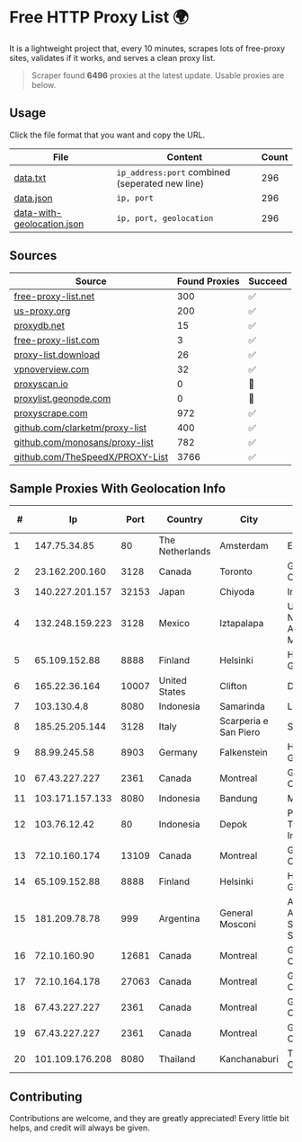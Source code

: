 
# Free HTTP Proxy List 🌍

It is a lightweight project that, every 10 minutes, scrapes lots of free-proxy sites, validates if it works, and serves a clean proxy list.


> Scraper found **6496** proxies at the latest update. Usable proxies are below.

## Usage

Click the file format that you want and copy the URL.


|File|Content|Count|
|----|-------|-----|
|[data.txt](https://raw.githubusercontent.com/themiralay/Proxy-List-World/master/data.txt)|`ip_address:port` combined (seperated new line)|296|
|[data.json](https://raw.githubusercontent.com/themiralay/Proxy-List-World/master/data.json)|`ip, port`|296|
|[data-with-geolocation.json](https://raw.githubusercontent.com/themiralay/Proxy-List-World/master/data-with-geolocation.json)|`ip, port, geolocation`|296|

## Sources

|Source|Found Proxies|Succeed|
|------|-------------|-------|
|[free-proxy-list.net](https://free-proxy-list.net)|300|✅|
|[us-proxy.org](https://www.us-proxy.org)|200|✅|
|[proxydb.net](http://proxydb.net)|15|✅|
|[free-proxy-list.com](https://free-proxy-list.com/?page=&port=&type%5B%5D=http&type%5B%5D=https&up_time=0&search=Search)|3|✅|
|[proxy-list.download](https://www.proxy-list.download/HTTP)|26|✅|
|[vpnoverview.com](https://vpnoverview.com/privacy/anonymous-browsing/free-proxy-servers)|32|✅|
|[proxyscan.io](https://www.proxyscan.io)|0|🚫|
|[proxylist.geonode.com](https://proxylist.geonode.com/api/proxy-list?limit=300&page=1&sort_by=lastChecked&sort_type=desc&protocols=http,https)|0|🚫|
|[proxyscrape.com](https://api.proxyscrape.com/v2/?request=displayproxies&protocol=http&timeout=10000&country=all&ssl=all&anonymity=all)|972|✅|
|[github.com/clarketm/proxy-list](https://raw.githubusercontent.com/clarketm/proxy-list/master/proxy-list-raw.txt)|400|✅|
|[github.com/monosans/proxy-list](https://raw.githubusercontent.com/monosans/proxy-list/main/proxies/http.txt)|782|✅|
|[github.com/TheSpeedX/PROXY-List](https://raw.githubusercontent.com/TheSpeedX/PROXY-List/master/http.txt)|3766|✅|


## Sample Proxies With Geolocation Info

|#|Ip|Port|Country|City|Internet Service Provider|
|-|--|----|-------|----|-------------------------|
|1|147.75.34.85|80|The Netherlands|Amsterdam|Equinix Services|
|2|23.162.200.160|3128|Canada|Toronto|GLOBALTELEHOST Corp.|
|3|140.227.201.157|32153|Japan|Chiyoda|InfoSphere|
|4|132.248.159.223|3128|Mexico|Iztapalapa|Universidad Nacional Autonoma de Mexico|
|5|65.109.152.88|8888|Finland|Helsinki|Hetzner Online GmbH|
|6|165.22.36.164|10007|United States|Clifton|DigitalOcean, LLC|
|7|103.130.4.8|8080|Indonesia|Samarinda|LINTASMAYA|
|8|185.25.205.144|3128|Italy|Scarperia e San Piero|Servereasy Italy|
|9|88.99.245.58|8903|Germany|Falkenstein|Hetzner Online GmbH|
|10|67.43.227.227|2361|Canada|Montreal|GloboTech Communications|
|11|103.171.157.133|8080|Indonesia|Bandung|MYREPUBLIC|
|12|103.76.12.42|80|Indonesia|Depok|PT Mora Telematika Indonesia|
|13|72.10.160.174|13109|Canada|Montreal|GloboTech Communications|
|14|65.109.152.88|8888|Finland|Helsinki|Hetzner Online GmbH|
|15|181.209.78.78|999|Argentina|General Mosconi|ARSAT - Empresa Argentina de Soluciones Satelitales S.A.|
|16|72.10.160.90|12681|Canada|Montreal|GloboTech Communications|
|17|72.10.164.178|27063|Canada|Montreal|GloboTech Communications|
|18|67.43.227.227|2361|Canada|Montreal|GloboTech Communications|
|19|67.43.227.227|2361|Canada|Montreal|GloboTech Communications|
|20|101.109.176.208|8080|Thailand|Kanchanaburi|TOT Public Company Limited|



## Contributing

Contributions are welcome, and they are greatly appreciated! Every
little bit helps, and credit will always be given.

